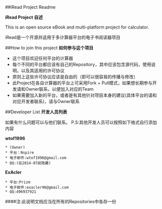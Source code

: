 ##iRead Project Readme 

**iRead Project 自述**

This is an open source eBook and multi-platform project for calculator. 

iRead是一个开源并适用于多计算器平台的电子书阅读器项目


##How to join this project
**如何参与这个项目**

* 这个项目欢迎任何平台的计算器
* 每个不同的平台都应该有自己的Repository，其中应该包含源代码，使用说明，以及其适用的许可协议
* 原则上这些许可协议应该是自由的（即可以很容易的传播与修改）
* 此Project在各自计算器的平台上可采用Fork + Pull模式，如果想长期参与开发请和Owner联系，以便加入对应的Team
* 如果需要加入新的平台，或者是有其他针对项目本身的建议(具体平台的请和对应开发者联系)，请与Owner联系

##Developer List
**开发人员列表**

如果有什么问题可以与他们联系。
P.S:其他开发人员可以按照如下格式自行添加内容

**wtof1996**
    
    * (Owner) 
    * 平台：Nspire
    * 电子邮件:wtof1996@gmail.com
    * QQ:(在2014-07前隐藏)

**ExAcler**

    * 平台:Prizm
    * 电子邮件:exacler96@gmail.com
    * QQ:496937921

####注:此说明文档应当在所有的Repositories中各存一份

